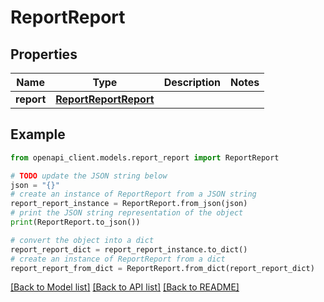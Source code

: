 # ReportReport


## Properties

Name | Type | Description | Notes
------------ | ------------- | ------------- | -------------
**report** | [**ReportReportReport**](ReportReportReport.md) |  | 

## Example

```python
from openapi_client.models.report_report import ReportReport

# TODO update the JSON string below
json = "{}"
# create an instance of ReportReport from a JSON string
report_report_instance = ReportReport.from_json(json)
# print the JSON string representation of the object
print(ReportReport.to_json())

# convert the object into a dict
report_report_dict = report_report_instance.to_dict()
# create an instance of ReportReport from a dict
report_report_from_dict = ReportReport.from_dict(report_report_dict)
```
[[Back to Model list]](../README.md#documentation-for-models) [[Back to API list]](../README.md#documentation-for-api-endpoints) [[Back to README]](../README.md)


